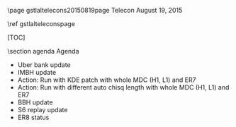 \page gstlaltelecons20150819page Telecon August 19, 2015

\ref gstlalteleconspage 

[TOC]

\section agenda Agenda

 - Uber bank update
 - IMBH update
  - Action: Run with KDE patch with whole MDC (H1, L1) and ER7 
  - Action: Run with different auto chisq length with whole MDC (H1, L1) and ER7 
 - BBH update
 - S6 replay update
 - ER8 status
